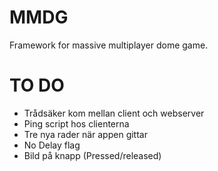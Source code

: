 MMDG
===========

Framework for massive multiplayer dome game.


TO DO
===========

  * Trådsäker kom mellan client och webserver
  * Ping script hos clienterna
  * Tre nya rader när appen gittar
  * No Delay flag
  * Bild på knapp (Pressed/released)
